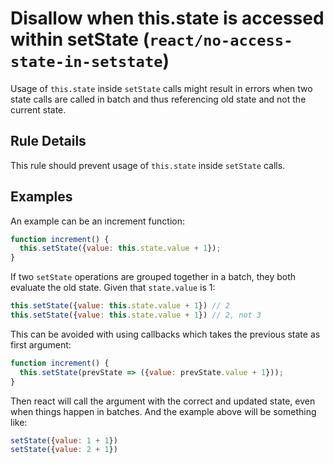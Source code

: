 # Disallow when this.state is accessed within setState (`react/no-access-state-in-setstate`)

<!-- end auto-generated rule header -->

Usage of `this.state` inside `setState` calls might result in errors when two state calls are called in batch and thus referencing old state and not the current state.

## Rule Details

This rule should prevent usage of `this.state` inside `setState` calls.

## Examples

An example can be an increment function:

```javascript
function increment() {
  this.setState({value: this.state.value + 1});
}
```

If two `setState` operations are grouped together in a batch, they both evaluate the old state. Given that `state.value` is 1:

```javascript
this.setState({value: this.state.value + 1}) // 2
this.setState({value: this.state.value + 1}) // 2, not 3
```

This can be avoided with using callbacks which takes the previous state as first argument:

```javascript
function increment() {
  this.setState(prevState => ({value: prevState.value + 1}));
}
```

Then react will call the argument with the correct and updated state, even when things happen in batches. And the example above will be something like:

```javascript
setState({value: 1 + 1})
setState({value: 2 + 1})
```

